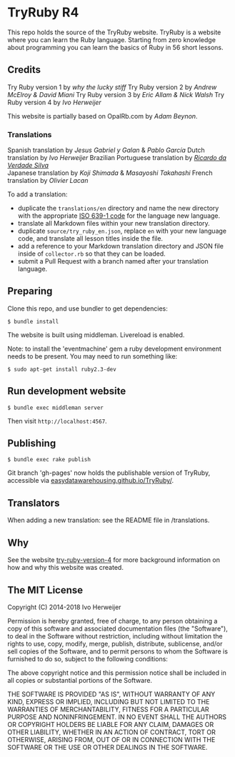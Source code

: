 # TryRuby R4

This repo holds the source of the TryRuby website. TryRuby is a website
where you can learn the Ruby language. Starting from zero knowledge about
programming you can learn the basics of Ruby in 56 short lessons.

## Credits
Try Ruby version 1 by _why the lucky stiff_
Try Ruby version 2 by _Andrew McElroy & David Miani_
Try Ruby version 3 by _Eric Allam & Nick Walsh_
Try Ruby version 4 by _Ivo Herweijer_

This website is partially based on OpalRb.com by _Adam Beynon_.

### Translations
Spanish translation by _Jesus Gabriel y Galan_ & _Pablo García_
Dutch translation by _Ivo Herweijer_
Brazilian Portuguese translation by [_Ricardo da Verdade Silva_](https://github.com/ricardovsilva)<br>
Japanese translation by _Koji Shimada_ & _Masayoshi Takahashi_
French translation by _Olivier Lacan_

To add a translation:
- duplicate the `translations/en` directory and name the new directory
  with the appropriate [ISO 639-1 code][iso] for the language new
  language.
- translate all Markdown files within your new translation directory.
- duplicate `source/try_ruby_en.json`, replace `en` with your new
  language code, and translate all lesson titles inside the file.
- add a reference to your Markdown translation directory and JSON file
  inside of `collector.rb` so that they can be loaded.
- submit a Pull Request with a branch named after your translation
  language.

## Preparing
Clone this repo, and use bundler to get dependencies:

    $ bundle install

The website is built using middleman. Livereload is enabled.

Note: to install the 'eventmachine' gem a ruby development environment needs to
be present. You may need to run something like:

    $ sudo apt-get install ruby2.3-dev

## Run development website

    $ bundle exec middleman server

Then visit `http://localhost:4567`.

## Publishing

    $ bundle exec rake publish

Git branch 'gh-pages' now holds the publishable version of TryRuby, accessible
via [easydatawarehousing.github.io/TryRuby/](https://easydatawarehousing.github.io/TryRuby/).

## Translators
When adding a new translation: see the README file in /translations.

## Why
See the website [try-ruby-version-4](https://easydatawarehousing.github.io/TryRuby/articles/try-ruby-version-4/)
for more background information on how and why this website was created.

## The MIT License

Copyright (C) 2014-2018 Ivo Herweijer

Permission is hereby granted, free of charge, to any person obtaining a copy
of this software and associated documentation files (the "Software"), to deal
in the Software without restriction, including without limitation the rights
to use, copy, modify, merge, publish, distribute, sublicense, and/or sell
copies of the Software, and to permit persons to whom the Software is
furnished to do so, subject to the following conditions:

The above copyright notice and this permission notice shall be included in
all copies or substantial portions of the Software.

THE SOFTWARE IS PROVIDED "AS IS", WITHOUT WARRANTY OF ANY KIND, EXPRESS OR
IMPLIED, INCLUDING BUT NOT LIMITED TO THE WARRANTIES OF MERCHANTABILITY,
FITNESS FOR A PARTICULAR PURPOSE AND NONINFRINGEMENT. IN NO EVENT SHALL THE
AUTHORS OR COPYRIGHT HOLDERS BE LIABLE FOR ANY CLAIM, DAMAGES OR OTHER
LIABILITY, WHETHER IN AN ACTION OF CONTRACT, TORT OR OTHERWISE, ARISING FROM,
OUT OF OR IN CONNECTION WITH THE SOFTWARE OR THE USE OR OTHER DEALINGS IN
THE SOFTWARE.

[iso]: https://en.wikipedia.org/wiki/List_of_ISO_639-1_codes
